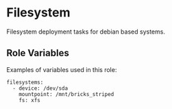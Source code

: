 Filesystem
=======

Filesystem deployment tasks for debian based systems.

Role Variables
--------------

Examples of variables used in this role:

```
filesystems:
  - device: /dev/sda
    mountpoint: /mnt/bricks_striped
    fs: xfs
```
